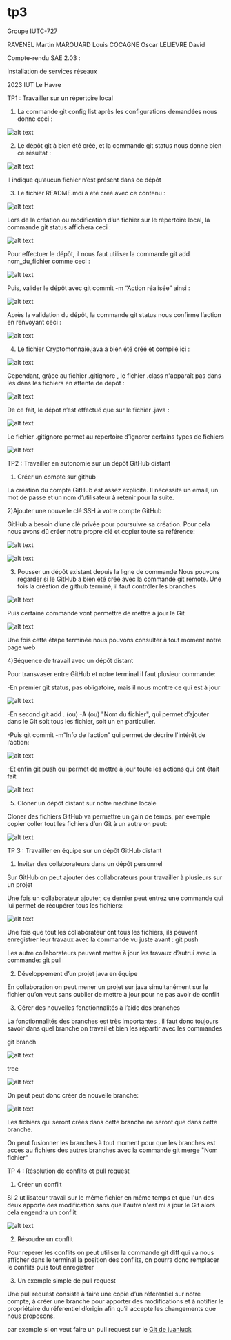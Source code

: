 # tp3
Groupe IUTC-727

RAVENEL Martin
MAROUARD Louis
COCAGNE Oscar
LELIEVRE David










Compte-rendu SAE 2.03 :

Installation de services réseaux
















2023                                                                                                                     IUT Le Havre

TP1 : Travailler sur un répertoire local

1) La commande git config list après les configurations demandées nous donne ceci : 

![alt text](/images/1.png)


2) Le dépôt git à bien été créé, et la commande git status nous donne bien ce résultat :

![alt text](/images/2.png) 

Il indique qu’aucun fichier n’est présent dans ce dépôt


3) Le fichier README.mdi  à été créé avec ce contenu : 

![alt text](/images/3.png) 


Lors de la création ou modification d’un fichier sur le répertoire local, la commande git status affichera ceci : 

![alt text](/images/4.png) 

 Pour effectuer le dépôt, il nous faut utiliser la commande git add nom_du_fichier  comme ceci : 
 
 ![alt text](/images/5.png) 
 
 Puis, valider le dépôt avec  git commit -m “Action réalisée”  ainsi :
 
![alt text](/images/6.png) 

Après la validation du dépôt, la commande git status nous confirme l’action en renvoyant ceci : 

![alt text](/images/7.png)

4) Le fichier Cryptomonnaie.java a bien été créé et compilé içi : 

![alt text](/images/8.png)

Cependant, grâce au fichier .gitignore , le fichier .class n'apparaît pas dans les dans les fichiers en attente de dépôt : 

![alt text](/images/11.png)

De ce fait, le dépot n’est effectué que sur le fichier .java : 

![alt text](/images/9.png)

Le fichier .gitignore permet au répertoire d’ignorer certains types de fichiers

![alt text](/images/10.png)




TP2 : Travailler en autonomie sur un dépôt GitHub distant

1) Créer un compte sur github

La création du compte GitHub est assez explicite. Il nécessite un email, un mot de passe et un nom d’utilisateur à retenir pour la suite.

2)Ajouter une nouvelle clé SSH à votre compte GitHub

GitHub a besoin d’une clé privée pour poursuivre sa création.
Pour cela nous avons dû créer notre propre clé et copier toute sa référence:

![alt text](/images/12.png)

![alt text](/images/13.png)

3) Pousser un dépôt existant depuis la ligne de commande
Nous pouvons regarder si le GitHub a bien été créé avec la commande git remote.
Une fois la création de github terminé, il faut contrôler les branches

![alt text](/images/14.png)

Puis certaine commande vont permettre de mettre à jour le Git

![alt text](/images/15.png)

Une fois cette étape terminée nous pouvons consulter à tout moment notre page web

4)Séquence de travail avec un dépôt distant

Pour transvaser entre GitHub et notre terminal il faut plusieur commande:

-En premier git status, pas obligatoire, mais il nous montre ce qui est à jour 

![alt text](/images/16.png)

-En second git add . (ou) -A (ou) "Nom du fichier", qui permet d’ajouter dans le Git soit tous les fichier, soit un en particulier.

-Puis git commit -m”Info de l’action” qui permet de décrire l'intérêt de l’action:

![alt text](/images/17.png)

-Et enfin git push qui permet de mettre à jour toute les actions qui ont était fait

![alt text](/images/18.png)

5) Cloner un dépôt distant sur notre machine locale

Cloner des fichiers GitHub va permettre un gain de temps, par exemple copier coller tout les fichiers d’un Git à un autre on peut:

![alt text](/images/19.png)




TP 3 : Travailler en équipe sur un dépôt GitHub distant


1) Inviter des collaborateurs dans un dépôt personnel

Sur GitHub on peut ajouter des collaborateurs pour travailler à plusieurs sur un projet

Une fois un collaborateur ajouter, ce dernier peut entrez une commande qui lui permet de récupérer tous les fichiers:

![alt text](/images/23.png)

Une fois que tout les collaborateur ont tous les fichiers, ils peuvent enregistrer leur travaux avec la commande vu juste avant :  git push

Les autre collaborateurs peuvent mettre à jour les travaux d’autrui avec la commande:
git pull



2) Développement d’un projet java en équipe

En collaboration on peut mener un projet sur java simultanément sur le fichier qu’on veut sans oublier de mettre à jour pour ne pas avoir de conflit 


3) Gérer des nouvelles fonctionnalités à l’aide des branches

La fonctionnalités des branches est très importantes , il faut donc toujours savoir dans quel branche on travail et bien les répartir avec les commandes
	
git branch
	
![alt text](/images/20.png)

tree

![alt text](/images/21.png)


On peut peut donc créer de nouvelle branche:

![alt text](/images/22.png)


Les fichiers qui seront créés dans cette branche ne seront que dans cette branche.

On peut fusionner les branches à tout moment pour que les branches est accès au fichiers des autres branches avec la commande git merge "Nom fichier"




TP 4 : Résolution de conflits et pull request

1) Créer un conflit

Si 2 utilisateur travail sur le même fichier en même temps et que l'un des deux apporte des modification sans que l'autre n'est mi a jour le Git alors cela engendra un conflit


![alt text](/images/24.png)


2) Résoudre un conflit

Pour reperer les conflits on peut utiliser la commande git diff qui va nous afficher dans le terminal la position des conflits, on pourra donc remplacer le conflits puis tout enregistrer


3) Un exemple simple de pull request

Une pull request consiste à faire une copie d’un réferentiel sur notre compte, à créer une branche pour apporter des modifications et à notifier le propriétaire du réferentiel d’origin afin qu’il accepte les changements que nous proposons.

par exemple si on veut faire un pull request sur le [Git de juanluck](https://github.com/juanluck/test-pull-request-2022/blob/main/README.md)

